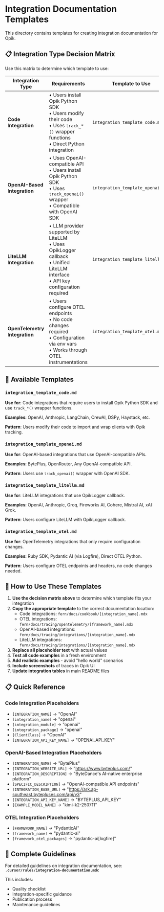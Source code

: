 # Integration Documentation Templates

This directory contains templates for creating integration documentation for Opik.

## 📋 Integration Type Decision Matrix

Use this matrix to determine which template to use:

| Integration Type              | Requirements                                                                                                                            | Template to Use                   | Examples                                                            |
| ----------------------------- | --------------------------------------------------------------------------------------------------------------------------------------- | --------------------------------- | ------------------------------------------------------------------- |
| **Code Integration**          | • Users install Opik Python SDK<br>• Users modify their code<br>• Uses `track_*()` wrapper functions<br>• Direct Python integration     | `integration_template_code.md`    | LangChain, CrewAI, DSPy, Haystack                                   |
| **OpenAI-Based Integration**  | • Uses OpenAI-compatible API<br>• Users install Opik Python SDK<br>• Uses `track_openai()` wrapper<br>• Compatible with OpenAI SDK      | `integration_template_openai.md`  | BytePlus, OpenRouter, Any OpenAI-compatible API                     |
| **LiteLLM Integration**       | • LLM provider supported by LiteLLM<br>• Uses OpikLogger callback<br>• Unified LiteLLM interface<br>• API key configuration required    | `integration_template_litellm.md` | OpenAI, Anthropic, Groq, Fireworks AI, Cohere, Mistral AI, xAI Grok |
| **OpenTelemetry Integration** | • Users configure OTEL endpoints<br>• No code changes required<br>• Configuration via env vars<br>• Works through OTEL instrumentations | `integration_template_otel.md`    | Ruby SDK, Pydantic AI (via Logfire), Direct OTEL Python             |

## 📁 Available Templates

### `integration_template_code.md`

**Use for**: Code integrations that require users to install Opik Python SDK and use `track_*()` wrapper functions.

**Examples**: OpenAI, Anthropic, LangChain, CrewAI, DSPy, Haystack, etc.

**Pattern**: Users modify their code to import and wrap clients with Opik tracking.

### `integration_template_openai.md`

**Use for**: OpenAI-based integrations that use OpenAI-compatible APIs.

**Examples**: BytePlus, OpenRouter, Any OpenAI-compatible API.

**Pattern**: Users use `track_openai()` wrapper with OpenAI SDK.

### `integration_template_litellm.md`

**Use for**: LiteLLM integrations that use OpikLogger callback.

**Examples**: OpenAI, Anthropic, Groq, Fireworks AI, Cohere, Mistral AI, xAI Grok.

**Pattern**: Users configure LiteLLM with OpikLogger callback.

### `integration_template_otel.md`

**Use for**: OpenTelemetry integrations that only require configuration changes.

**Examples**: Ruby SDK, Pydantic AI (via Logfire), Direct OTEL Python.

**Pattern**: Users configure OTEL endpoints and headers, no code changes needed.

## 🎯 How to Use These Templates

1. **Use the decision matrix above** to determine which template fits your integration
2. **Copy the appropriate template** to the correct documentation location:
   - Code integrations: `fern/docs/cookbook/[integration_name].mdx`
   - OTEL integrations: `fern/docs/tracing/opentelemetry/[framework_name].mdx`
   - OpenAI-based integrations: `fern/docs/tracing/integrations/[integration_name].mdx`
   - LiteLLM integrations: `fern/docs/tracing/integrations/[integration_name].mdx`
3. **Replace all placeholder text** with actual values
4. **Test all code examples** in a fresh environment
5. **Add realistic examples** - avoid "hello world" scenarios
6. **Include screenshots** of traces in Opik UI
7. **Update integration tables** in main README files

## 📋 Quick Reference

### Code Integration Placeholders

- `[INTEGRATION_NAME]` → "OpenAI"
- `[integration_name]` → "openai"
- `[integration_module]` → "openai"
- `[integration_package]` → "openai"
- `[ClientClass]` → "OpenAI"
- `[INTEGRATION_API_KEY_NAME]` → "OPENAI_API_KEY"

### OpenAI-Based Integration Placeholders

- `[INTEGRATION_NAME]` → "BytePlus"
- `[INTEGRATION_WEBSITE_URL]` → "https://www.byteplus.com/"
- `[INTEGRATION_DESCRIPTION]` → "ByteDance's AI-native enterprise platform"
- `[SPECIFIC_DESCRIPTION]` → "OpenAI-compatible API endpoints"
- `[INTEGRATION_BASE_URL]` → "https://ark.ap-southeast.bytepluses.com/api/v3"
- `[INTEGRATION_API_KEY_NAME]` → "BYTEPLUS_API_KEY"
- `[EXAMPLE_MODEL_NAME]` → "kimi-k2-250711"

### OTEL Integration Placeholders

- `[FRAMEWORK_NAME]` → "PydanticAI"
- `[framework_name]` → "pydantic-ai"
- `[framework_otel_packages]` → "pydantic-ai[logfire]"

## 📖 Complete Guidelines

For detailed guidelines on integration documentation, see:
**`.cursor/rules/integration-documentation.mdc`**

This includes:

- Quality checklist
- Integration-specific guidance
- Publication process
- Maintenance guidelines
